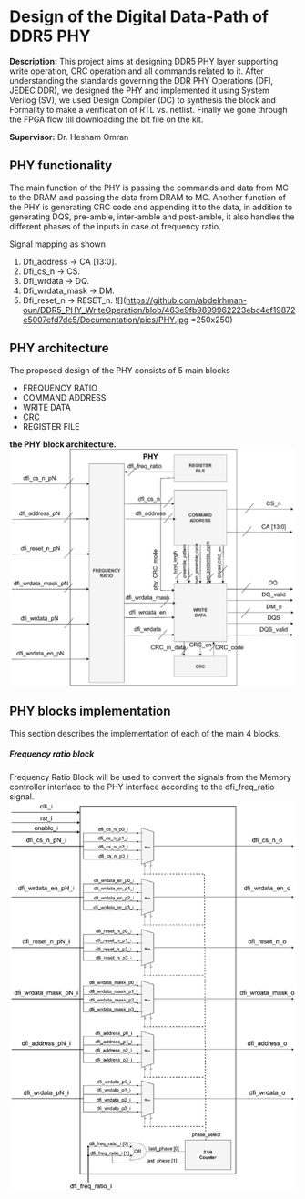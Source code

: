 # Design of the Digital Data-Path of DDR5 PHY 

**Description:** This project aims at designing DDR5 PHY layer supporting write operation, CRC operation and all commands related to it. After understanding the standards governing the DDR PHY Operations (DFI, JEDEC DDR), we designed the PHY and implemented it using System Verilog (SV), we used Design Compiler (DC) to synthesis the block and Formality to make a verification of RTL vs. netlist. Finally we gone through the FPGA flow till downloading the bit file on the kit.

**Supervisor:** Dr. Hesham Omran

## PHY functionality
   The main function of the PHY is passing the commands and data from MC to the DRAM and passing the data from DRAM to MC. Another function of the PHY is generating CRC code and appending it to the data, in addition to generating DQS, pre-amble, inter-amble and post-amble, it also handles the different phases of the inputs in case of frequency ratio.

Signal mapping as shown
  1.	Dfi_address -> CA [13:0]. 
  2.	Dfi_cs_n -> CS. 
  3.	Dfi_wrdata -> DQ. 
  4.	Dfi_wrdata_mask -> DM. 
  5.	Dfi_reset_n -> RESET_n. 
![](https://github.com/abdelrhman-oun/DDR5_PHY_WriteOperation/blob/463e9fb9899962223ebc4ef19872e5007efd7de5/Documentation/pics/PHY.jpg =250x250)

## PHY architecture
The proposed design of the PHY consists of 5 main blocks
- FREQUENCY RATIO
- COMMAND ADDRESS
- WRITE DATA
- CRC
- REGISTER FILE

**the PHY block architecture.**
![alt text](https://github.com/abdelrhman-oun/DDR5_PHY_WriteOperation/blob/afdf16c12f79a5e9ba234fbcccdd98ad97188e61/Documentation/pics/architecture.jpg)

## PHY blocks implementation
This section describes the implementation of each of the main 4 blocks.

##### Frequency ratio block
Frequency Ratio Block will be used to convert the signals from the Memory controller interface to the PHY interface according to the dfi_freq_ratio signal.
![alt text](https://github.com/abdelrhman-oun/DDR5_PHY_WriteOperation/blob/afdf16c12f79a5e9ba234fbcccdd98ad97188e61/Documentation/pics/freq.jpg)



